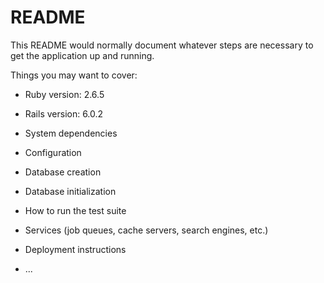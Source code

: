 # README

This README would normally document whatever steps are necessary to get the
application up and running.

Things you may want to cover:

* Ruby version: 2.6.5

* Rails version: 6.0.2

* System dependencies

* Configuration

* Database creation

* Database initialization

* How to run the test suite

* Services (job queues, cache servers, search engines, etc.)

* Deployment instructions

* ...
